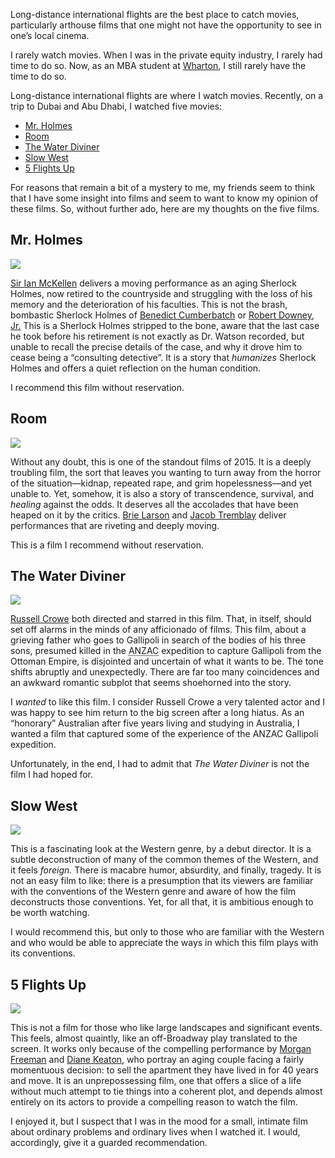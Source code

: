 <p class="lede">Long-distance international flights are the best place to catch movies, particularly arthouse films that one might not have the opportunity to see in one’s local cinema.</p>

I rarely watch movies. When I was in the private equity industry, I rarely had time to do so. Now, as an <abbr>MBA</abbr> student at [Wharton](http://www.wharton.upenn.edu/), I still rarely have the time to do so.

Long-distance international flights are where I watch movies. Recently, on a trip to Dubai and Abu Dhabi, I watched five movies: 

* [Mr. Holmes](#holmes)
* [Room](#room)
* [The Water Diviner](#waterdiviner)
* [Slow West](#slowwest)
* [5 Flights Up](#fiveflights) 

For reasons that remain a bit of a mystery to me, my friends seem to think that I have some insight into films and seem to want to know my opinion of these films. So, without further ado, here are my thoughts on the five films. 

<h2 id="holmes">Mr. Holmes</h2>

<div class="image s left pull">
    <img srcset="https://media.lucasktlee.com/files/img/20160109-holmes.jpg, https://media.lucasktlee.com/files/img/20160109-holmes.jpg 2x" src="https://media.lucasktlee.com/files/img/20160109-holmes.jpg" />
</div>

[Sir Ian McKellen](http://www.imdb.com/name/nm0005212/) delivers a moving performance as an aging Sherlock Holmes, now retired to the countryside and struggling with the loss of his memory and the deterioration of his faculties. This is not the brash, bombastic Sherlock Holmes of [Benedict Cumberbatch](http://www.imdb.com/name/nm1212722/) or [Robert Downey, Jr.](http://www.imdb.com/name/nm0000375/) This is a Sherlock Holmes stripped to the bone, aware that the last case he took before his retirement is not exactly as Dr. Watson recorded, but unable to recall the precise details of the case, and why it drove him to cease being a “consulting detective”. It is a story that _humanizes_ Sherlock Holmes and offers a quiet reflection on the human condition. 

I recommend this film without reservation.

<h2 id="room">Room</h2>

<div class="image s left pull">
    <img srcset="https://media.lucasktlee.com/files/img/20160109-room.jpg, https://media.lucasktlee.com/files/img/20160109-room.jpg 2x" src="https://media.lucasktlee.com/files/img/20160109-room.jpg" />
</div>

Without any doubt, this is one of the standout films of 2015. It is a deeply troubling film, the sort that leaves you wanting to turn away from the horror of the situation—kidnap, repeated rape, and grim hopelessness—and yet unable to. Yet, somehow, it is also a story of transcendence, survival, and _healing_ against the odds. It deserves all the accolades that have been heaped on it by the critics. [Brie Larson](http://www.imdb.com/name/nm0488953/) and [Jacob Tremblay](http://www.imdb.com/name/nm5016878/) deliver performances that are riveting and deeply moving. 

This is a film I recommend without reservation. 

<h2 id="waterdiviner">The Water Diviner</h2>

<div class="image s left pull">
    <img srcset="https://media.lucasktlee.com/files/img/20160109-water-diviner.jpg, https://media.lucasktlee.com/files/img/20160109-water-diviner.jpg 2x" src="https://media.lucasktlee.com/files/img/20160109-water-diviner.jpg" />
</div>

[Russell Crowe](http://www.imdb.com/name/nm0000128/) both directed and starred in this film. That, in itself, should set off alarms in the minds of any afficionado of films. This film, about a grieving father who goes to Gallipoli in search of the bodies of his three sons, presumed killed in the <abbr title="Australian and New Zealand Army Corp">ANZAC</abbr> expedition to capture Gallipoli from the Ottoman Empire, is disjointed and uncertain of what it wants to be. The tone shifts abruptly and unexpectedly. There are far too many coincidences and an awkward romantic subplot that seems shoehorned into the story. 

I _wanted_ to like this film. I consider Russell Crowe a very talented actor and I was happy to see him return to the big screen after a long hiatus. As an “honorary” Australian after five years living and studying in Australia, I wanted a film that captured some of the experience of the <abbr>ANZAC</abbr> Gallipoli expedition. 

Unfortunately, in the end, I had to admit that <cite>The Water Diviner</cite> is not the film I had hoped for. 

<h2 id="slowwest">Slow West</h2>

<div class="image s left pull">
    <img srcset="https://media.lucasktlee.com/files/img/20160109-slow-west.jpg, https://media.lucasktlee.com/files/img/20160109-slow-west.jpg 2x" src="https://media.lucasktlee.com/files/img/20160109-slow-west.jpg" />
</div>

This is a fascinating look at the Western genre, by a debut director. It is a subtle deconstruction of many of the common themes of the Western, and it feels _foreign._ There is macabre humor, absurdity, and finally, tragedy. It is not an easy film to like: there is a presumption that its viewers are familiar with the conventions of the Western genre and aware of how the film deconstructs those conventions. Yet, for all that, it is ambitious enough to be worth watching. 

I would recommend this, but only to those who are familiar with the Western and who would be able to appreciate the ways in which this film plays with its conventions. 

<h2 id="fiveflights">5 Flights Up</h2>

<div class="image s left pull">
    <img srcset="https://media.lucasktlee.com/files/img/20160109-5-flights-up.jpg, https://media.lucasktlee.com/files/img/20160109-5-flights-up.jpg 2x" src="https://media.lucasktlee.com/files/img/20160109-5-flights-up.jpg" />
</div>

This is not a film for those who like large landscapes and significant events. This feels, almost quaintly, like an off-Broadway play translated to the screen. It works only because of the compelling performance by [Morgan Freeman](http://www.imdb.com/name/nm0000151/) and [Diane Keaton](http://www.imdb.com/name/nm0000473/), who portray an aging couple facing a fairly momentuous decision: to sell the apartment they have lived in for 40 years and move. It is an unprepossessing film, one that offers a slice of a life without much attempt to tie things into a coherent plot, and depends almost entirely on its actors to provide a compelling reason to watch the film. 

I enjoyed it, but I suspect that I was in the mood for a small, intimate film about ordinary problems and ordinary lives when I watched it. I would, accordingly, give it a guarded recommendation.